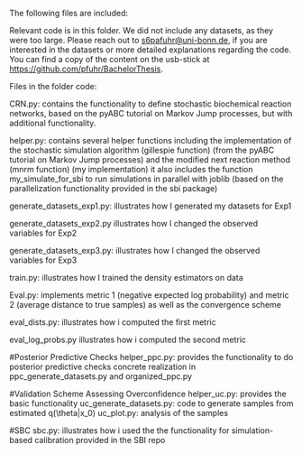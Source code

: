 The following files are included:

Relevant code is in this folder.
We did not include any datasets, as they were too large. Please reach out to s6pafuhr@uni-bonn.de, if you are interested in the datasets or more detailed explanations regarding the code. 
You can find a copy of the content on the usb-stick at https://github.com/pfuhr/BachelorThesis.

Files in the folder code:

CRN.py:
contains the functionality to define stochastic biochemical reaction networks, based on the pyABC tutorial on Markov Jump processes, but with additional functionality. 

helper.py:
contains several helper functions including the implementation of the stochastic simulation algorithm (gillespie function) (from the pyABC tutorial on Markov Jump processes) and the modified next reaction method (mnrm function) (my implementation)
it also includes the function my_simulate_for_sbi to run simulations in parallel with joblib (based on the parallelization functionality provided in the sbi package)

generate_datasets_exp1.py:
illustrates how I generated my datasets for Exp1

generate_datasets_exp2.py
illustrates how I changed the observed variables for Exp2

generate_datasets_exp3.py:
illustrates how I changed the observed variables for Exp3

train.py:
illustrates how I trained the density estimators on data

Eval.py:
implements metric 1 (negative expected log probability) and metric 2 (average distance to true samples)
as well as the convergence scheme

eval_dists.py:
illustrates how i computed the first metric

eval_log_probs.py
illustrates how i computed the second metric

#Posterior Predictive Checks
helper_ppc.py:
provides the functionality to do posterior predictive checks
concrete realization in ppc_generate_datasets.py and organized_ppc.py

#Validation Scheme Assessing Overconfidence
helper_uc.py: provides the basic functionality
uc_generate_datasets.py: code to generate samples from estimated q(\theta|x_0)
uc_plot.py: analysis of the samples

#SBC
sbc.py: illustrates how i used the the functionality for simulation-based calibration provided in the SBI repo

